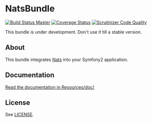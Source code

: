 # NatsBundle

[![Build Status Master](https://travis-ci.org/octante/NatsBundle.svg?branch=master)](https://travis-ci.org/octante/NatsBundle)
[![Coverage Status](https://coveralls.io/repos/octante/NatsBundle/badge.svg?branch=master&service=github)](https://coveralls.io/github/octante/NatsBundle?branch=master)
[![Scrutinizer Code Quality](https://scrutinizer-ci.com/g/octante/NatsBundle/badges/quality-score.png?b=master)](https://scrutinizer-ci.com/g/octante/NatsBundle/?branch=master)

This bundle is under development. Don't use it till a stable version.

## About ##

This bundle integrates [Nats](https://nats.io) into your Symfony2 application.

## Documentation ##

[Read the documentation in Resources/doc/](https://github.com/octante/NatsBundle/blob/master/Resources/doc/index.md)

## License ##

See [LICENSE](https://github.com/octante/NatsBundle/blob/master/LICENSE).

